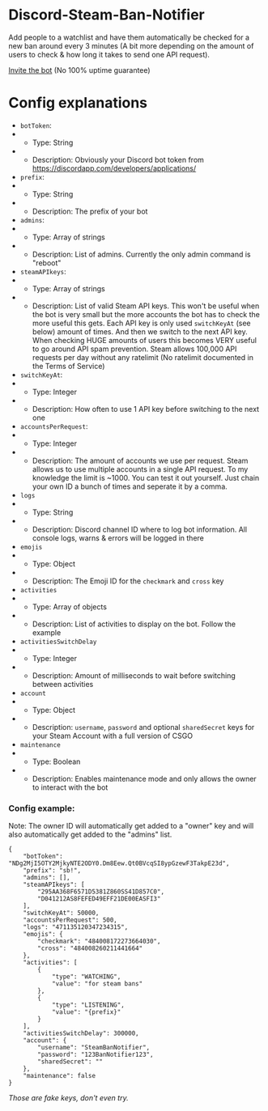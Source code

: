 # Discord-Steam-Ban-Notifier

Add people to a watchlist and have them automatically be checked for a new ban around every 3 minutes (A bit more depending on the amount of users to check & how long it takes to send one API request).

[Invite the bot](https://discordapp.com/oauth2/authorize?client_id=471050678794715136&permissions=27648&scope=bot) (No 100% uptime guarantee)

# Config explanations
- `botToken`:
- - Type: String
- - Description: Obviously your Discord bot token from https://discordapp.com/developers/applications/
- `prefix`:
- - Type: String
- - Description: The prefix of your bot
- `admins`:
- - Type: Array of strings
- - Description: List of admins. Currently the only admin command is "reboot"
- `steamAPIkeys`:
- - Type: Array of strings
- - Description: List of valid Steam API keys. This won't be useful when the bot is very small but the more accounts the bot has to check the more useful this gets. Each API key is only used `switchKeyAt` (see below) amount of times. And then we switch to the next API key. When checking HUGE amounts of users this becomes VERY useful to go around API spam prevention. Steam allows 100,000 API requests per day without any ratelimit (No ratelimit documented in the Terms of Service)
- `switchKeyAt`:
- - Type: Integer
- - Description: How often to use 1 API key before switching to the next one
- `accountsPerRequest`:
- - Type: Integer
- - Description: The amount of accounts we use per request. Steam allows us to use multiple accounts in a single API request. To my knowledge the limit is ~1000. You can test it out yourself. Just chain your own ID a bunch of times and seperate it by a comma.
- `logs`
- - Type: String
- - Description: Discord channel ID where to log bot information. All console logs, warns & errors will be logged in there
- `emojis`
- - Type: Object
- - Description: The Emoji ID for the `checkmark` and `cross` key
- `activities`
- - Type: Array of objects
- - Description: List of activities to display on the bot. Follow the example
- `activitiesSwitchDelay`
- - Type: Integer
- - Description: Amount of milliseconds to wait before switching between activities
- `account`
- - Type: Object
- - Description: `username`, `password` and optional `sharedSecret` keys for your Steam Account with a full version of CSGO
- `maintenance`
- - Type: Boolean
- - Description: Enables maintenance mode and only allows the owner to interact with the bot

### Config example:

Note: The owner ID will automatically get added to a "owner" key and will also automatically get added to the "admins" list.

```
{
	"botToken": "NDg2MjI5OTY2MjkyNTE2ODY0.Dm8Eew.Qt0BVcqSI8ypGzewF3TakpE23d",
	"prefix": "sb!",
	"admins": [],
	"steamAPIkeys": [
		"295AA368F6571D5381Z860SS41D857C0",
		"D041212AS8FEFED49EFF21DE00EASFI3"
	],
	"switchKeyAt": 50000,
	"accountsPerRequest": 500,
	"logs": "471135120347234315",
	"emojis": {
		"checkmark": "484008172273664030",
		"cross": "484008260211441664"
	},
	"activities": [
		{
			"type": "WATCHING",
			"value": "for steam bans"
		},
		{
			"type": "LISTENING",
			"value": "{prefix}"
		}
	],
	"activitiesSwitchDelay": 300000,
	"account": {
		"username": "SteamBanNotifier",
		"password": "123BanNotifier123",
		"sharedSecret": ""
	},
	"maintenance": false
}
```

*Those are fake keys, don't even try.*
